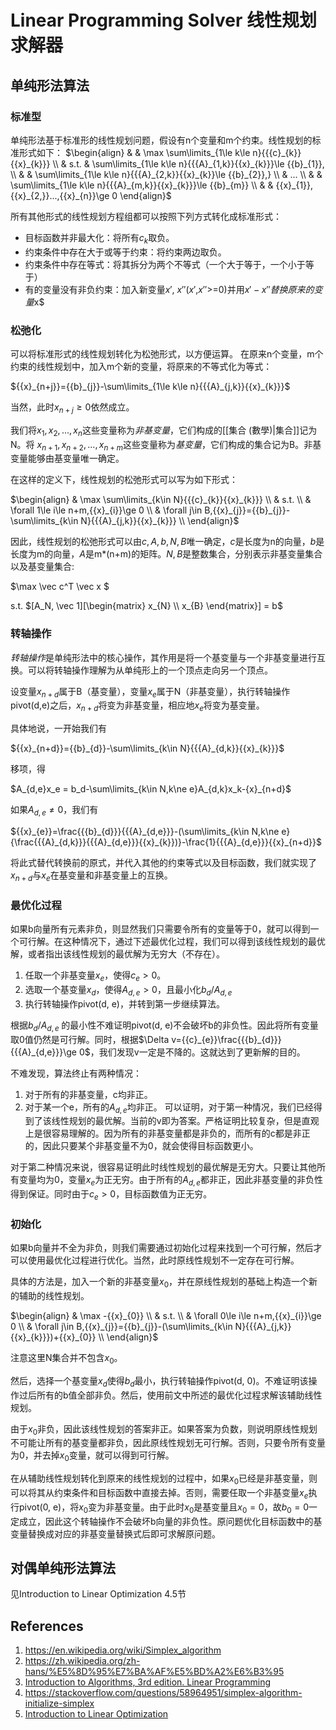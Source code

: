 # Linear Programming Solver 线性规划求解器

## 单纯形法算法

### 标准型

单纯形法基于标准形的线性规划问题，假设有n个变量和m个约束。线性规划的标准形式如下：
$\begin{align}
  & & \max \sum\limits_{1\le k\le n}{{{c}_{k}}{{x}_{k}}} \\ 
 & s.t. & \sum\limits_{1\le k\le n}{{{A}_{1,k}}{{x}_{k}}}\le {{b}_{1}}, \\ 
 & & \sum\limits_{1\le k\le n}{{{A}_{2,k}}{{x}_{k}}\le {{b}_{2}},} \\ 
 & ... \\ 
 & & \sum\limits_{1\le k\le n}{{{A}_{m,k}}{{x}_{k}}}\le {{b}_{m}} \\ 
 & & {{x}_{1}},{{x}_{2,}}...,{{x}_{n}}\ge 0  
\end{align}$

所有其他形式的线性规划方程组都可以按照下列方式转化成标准形式：
- 目标函数并非最大化：将所有$c_k$取负。
- 约束条件中存在大于或等于约束：将约束两边取负。
- 约束条件中存在等式：将其拆分为两个不等式（一个大于等于，一个小于等于）
- 有的变量没有非负约束：加入新变量$x'$, $x''$($x'$,$x''$>=0)并用$x'-x''替换原来的变量$x$

### 松弛化

可以将标准形式的线性规划转化为松弛形式，以方便运算。
在原来n个变量，m个约束的线性规划中，加入m个新的变量，将原来的不等式化为等式：

${{x}_{n+j}}={{b}_{j}}-\sum\limits_{1\le k\le n}{{{A}_{j,k}}{{x}_{k}}}$

当然，此时${{x}_{n+j}}\ge 0$依然成立。

我们将${{x}_{1}},{{x}_{2}},...,{{x}_{n}}$这些变量称为*非基变量*，它们构成的[[集合 (數學)|集合]]记为N。将
${{x}_{n+1}},{{x}_{n+2}},...,{{x}_{n+m}}$这些变量称为*基变量*，它们构成的集合记为B。非基变量能够由基变量唯一确定。

在这样的定义下，线性规划的松弛形式可以写为如下形式：

$\begin{align}
  & \max \sum\limits_{k\in N}{{{c}_{k}}{{x}_{k}}} \\ 
 & s.t. \\ 
 & \forall 1\le i\le n+m,{{x}_{i}}\ge 0 \\ 
 & \forall j\in B,{{x}_{j}}={{b}_{j}}-\sum\limits_{k\in N}{{{A}_{j,k}}{{x}_{k}}} \\ 
\end{align}$

因此，线性规划的松弛形式可以由$c, A, b, N, B$唯一确定，$c$是长度为n的向量，$b$是长度为m的向量，$A$是m*(n+m)的矩阵。$N, B$是整数集合，分别表示非基变量集合以及基变量集合:

$\max \vec c^T \vec x $

s.t. $[A_N, \vec 1][\begin{matrix}
x_{N} \\
x_{B}
\end{matrix}] = b$

### 转轴操作

*转轴操作*是单纯形法中的核心操作，其作用是将一个基变量与一个非基变量进行互换。可以将转轴操作理解为从单纯形上的一个顶点走向另一个顶点。

设变量${{x}_{n+d}}$属于B（基变量），变量${{x}_{e}}$属于N（非基变量），执行转轴操作pivot(d,e)之后，${{x}_{n+d}}$将变为非基变量，相应地${{x}_{e}}$将变为基变量。

具体地说，一开始我们有

${{x}_{n+d}}={{b}_{d}}-\sum\limits_{k\in N}{{{A}_{d,k}}{{x}_{k}}}$

移项，得

$A_{d,e}x_e = b_d-\sum\limits_{k\in N,k\ne e}A_{d,k}x_k-{x}_{n+d}$

如果${{A}_{d,e}}\ne 0$，我们有

${{x}_{e}}=\frac{{{b}_{d}}}{{{A}_{d,e}}}-(\sum\limits_{k\in N,k\ne e}{\frac{{{A}_{d,k}}}{{{A}_{d,e}}}{{x}_{k}})}-\frac{1}{{{A}_{d,e}}}{{x}_{n+d}}$

将此式替代转换前的原式，并代入其他的约束等式以及目标函数，我们就实现了${{x}_{n+d}}$与${{x}_{e}}$在基变量和非基变量上的互换。


### 最优化过程

如果b向量所有元素非负，则显然我们只需要令所有的变量等于0，就可以得到一个可行解。在这种情况下，通过下述最优化过程，我们可以得到该线性规划的最优解，或者指出该线性规划的最优解为无穷大（不存在）。
1. 任取一个非基变量${{x}_{e}}$，使得${{c}_{e}}>0$。
2. 选取一个基变量${{x}_{d}}$，使得${{A}_{d,e}}>0$，且最小化${{{b}_{d}}}/{{{A}_{d,e}}}\;$
3. 执行转轴操作pivot(d, e)，并转到第一步继续算法。

根据${{{b}_{d}}}/{{{A}_{d,e}}}\;$的最小性不难证明pivot(d, e)不会破坏b的非负性。因此将所有变量取0值仍然是可行解。同时，根据$\Delta v={{c}_{e}}\frac{{{b}_{d}}}{{{A}_{d,e}}}\ge 0$，我们发现v一定是不降的。这就达到了更新解的目的。

不难发现，算法终止有两种情况：
1. 对于所有的非基变量，c均非正。
2. 对于某一个e，所有的${{A}_{d,e}}$均非正。
可以证明，对于第一种情况，我们已经得到了该线性规划的最优解。当前的v即为答案。严格证明比较复杂，但是直观上是很容易理解的。因为所有的非基变量都是非负的，而所有的c都是非正的，因此只要某个非基变量不为0，就会使得目标函数更小。

对于第二种情况来说，很容易证明此时线性规划的最优解是无穷大。只要让其他所有变量均为0，变量${{x}_{e}}$为正无穷。由于所有的${{A}_{d,e}}$都非正，因此非基变量的非负性得到保证。同时由于${{c}_{e}}>0$，目标函数值为正无穷。

### 初始化

如果b向量并不全为非负，则我们需要通过初始化过程来找到一个可行解，然后才可以使用最优化过程进行优化。当然，此时原线性规划不一定存在可行解。

具体的方法是，加入一个新的非基变量${{x}_{0}}$，并在原线性规划的基础上构造一个新的辅助的线性规划。

$\begin{align}
  & \max -{{x}_{0}} \\ 
 & s.t. \\ 
 & \forall 0\le i\le n+m,{{x}_{i}}\ge 0 \\ 
 & \forall j\in B,{{x}_{j}}={{b}_{j}}-(\sum\limits_{k\in N}{{{A}_{j,k}}{{x}_{k}}})+{{x}_{0}} \\ 
\end{align}$

注意这里N集合并不包含${{x}_{0}}$。

然后，选择一个基变量${{x}_{d}}$使得${{b}_{d}}$最小，执行转轴操作pivot(d, 0)。不难证明该操作过后所有的b值全部非负。然后，使用前文中所述的最优化过程求解该辅助线性规划。

由于${{x}_{0}}$非负，因此该线性规划的答案非正。如果答案为负数，则说明原线性规划不可能让所有的基变量都非负，因此原线性规划无可行解。否则，只要令所有变量为0，并去掉${{x}_{0}}$变量，就可以得到可行解。

在从辅助线性规划转化到原来的线性规划的过程中，如果${{x}_{0}}$已经是非基变量，则可以将其从约束条件和目标函数中直接去掉。否则，需要任取一个非基变量${{x}_{e}}$执行pivot(0, e)，将${{x}_{0}}$变为非基变量。由于此时${{x}_{0}}$是基变量且${{x}_{0}}=0$，故${{b}_{0}}=0$一定成立，因此这个转轴操作不会破坏b向量的非负性。原问题优化目标函数中的基变量替换成对应的非基变量替换式后即可求解原问题。


## 对偶单纯形法算法

见Introduction to Linear Optimization 4.5节

## References

1. https://en.wikipedia.org/wiki/Simplex_algorithm
2. https://zh.wikipedia.org/zh-hans/%E5%8D%95%E7%BA%AF%E5%BD%A2%E6%B3%95
3. [Introduction to Algorithms, 3rd edition. Linear Programming](./doc/linear-programming.pdf)
4. https://stackoverflow.com/questions/58964951/simplex-algorithm-initialize-simplex
5. [Introduction to Linear Optimization](./Introduction%20to%20Linear%20Optimization.pdf)
